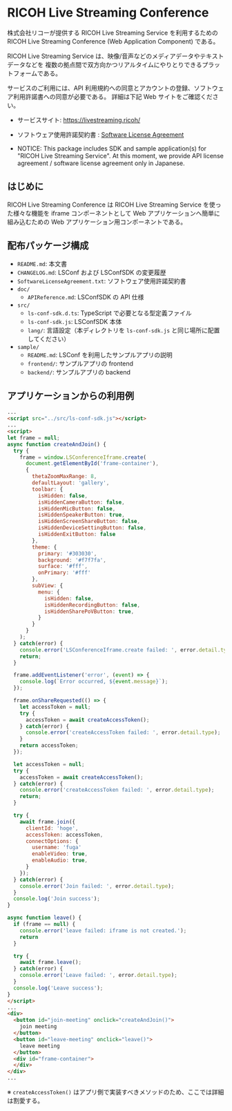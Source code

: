 # RICOH Live Streaming Conference

<!-- textlint-disable ja-technical-writing/sentence-length -->
株式会社リコーが提供する RICOH Live Streaming Service を利用するための RICOH Live Streaming Conference (Web Application Component) である。
<!-- textlint-enable ja-technical-writing/sentence-length -->

RICOH Live Streaming Service は、映像/音声などのメディアデータやテキストデータなどを
複数の拠点間で双方向かつリアルタイムにやりとりできるプラットフォームである。

サービスのご利用には、API 利用規約への同意とアカウントの登録、ソフトウェア利用許諾書への同意が必要である。
詳細は下記 Web サイトをご確認ください。

* サービスサイト: https://livestreaming.ricoh/
* ソフトウェア使用許諾契約書 : [Software License Agreement](SoftwareLicenseAgreement.txt)

* NOTICE: This package includes SDK and sample application(s) for "RICOH Live Streaming Service".
At this moment, we provide API license agreement / software license agreement only in Japanese.

## はじめに

<!-- textlint-disable ja-technical-writing/sentence-length -->
RICOH Live Streaming Conference は RICOH Live Streaming Service を使った様々な機能を iframe コンポーネントとして Web アプリケーションへ簡単に組み込むための Web アプリケーション用コンポーネントである。
<!-- textlint-enable ja-technical-writing/sentence-length -->

## 配布パッケージ構成

* `README.md`: 本文書
* `CHANGELOG.md`: LSConf および LSConfSDK の変更履歴
* `SoftwareLicenseAgreement.txt`: ソフトウェア使用許諾契約書
* `doc/`
  * `APIReference.md`: LSConfSDK の API 仕様
* `src/`
  * `ls-conf-sdk.d.ts`: TypeScript で必要となる型定義ファイル
  * `ls-conf-sdk.js`: LSConfSDK 本体
  * `lang/`: 言語設定（本ディレクトリを `ls-conf-sdk.js` と同じ場所に配置してください）
* `sample/`
  * `README.md`: LSConf を利用したサンプルアプリの説明
  * `frontend/`: サンプルアプリの frontend
  * `backend/`: サンプルアプリの backend

## アプリケーションからの利用例

```html
...
<script src="../src/ls-conf-sdk.js"></script>
...
<script>
let frame = null;
async function createAndJoin() {
  try {
    frame = window.LSConferenceIframe.create(
      document.getElementById('frame-container'),
      {
        thetaZoomMaxRange: 8,
        defaultLayout: 'gallery',
        toolbar: {
          isHidden: false,
          isHiddenCameraButton: false,
          isHiddenMicButton: false,
          isHiddenSpeakerButton: true,
          isHiddenScreenShareButton: false,
          isHiddenDeviceSettingButton: false,
          isHiddenExitButton: false
        },
        theme: {
          primary: '#303030',
          background: '#f7f7fa',
          surface: '#fff',
          onPrimary: '#fff'
        },
        subView: {
          menu: {
            isHidden: false,
            isHiddenRecordingButton: false,
            isHiddenSharePoVButton: true,
          }
        }
      }
    );
  } catch(error) {
    console.error('LSConferenceIframe.create failed: ', error.detail.type);
    return;
  }

  frame.addEventListener('error', (event) => {
    console.log(`Error occurred, ${event.message}`);
  });

  frame.onShareRequested(() => {
    let accessToken = null;
    try {
      accessToken = await createAccessToken();
    } catch(error) {
      console.error('createAccessToken failed: ', error.detail.type);
    }
    return accessToken;
  });

  let accessToken = null;
  try {
    accessToken = await createAccessToken();
  } catch(error) {
    console.error('createAccessToken failed: ', error.detail.type);
    return;
  }

  try {
    await frame.join({
      clientId: 'hoge',
      accessToken: accessToken,
      connectOptions: {
        username: 'fuga'
        enableVideo: true,
        enableAudio: true,
      }
    });
  } catch(error) {
    console.error('Join failed: ', error.detail.type);
  }
  console.log('Join success');
}

async function leave() {
  if (frame == null) {
    console.error('leave failed: iframe is not created.');
    return
  }

  try {
    await frame.leave();
  } catch(error) {
    console.error('Leave failed: ', error.detail.type);
  }
  console.log('Leave success');
}
</script>
...
<div>
  <button id="join-meeting" onclick="createAndJoin()">
    join meeting
  </button>
  <button id="leave-meeting" onclick="leave()">
    leave meeting
  </button>
  <div id="frame-container">
  </div>
</div>
...
```

※ `createAccessToken()` はアプリ側で実装すべきメソッドのため、ここでは詳細は割愛する。
